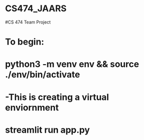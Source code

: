 # CS474_JAARS
#CS 474 Team Project

# To begin:
# python3 -m venv env && source ./env/bin/activate
#   -This is creating a virtual enviornment
# streamlit run app.py